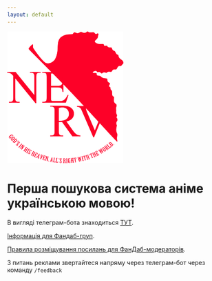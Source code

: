 ```yaml
---
layout: default
---
```



![Branching](https://raw.githubusercontent.com/ukushu/nerv-search-site/master/nerv_Logo.png)


# Перша пошукова система аніме українською мовою! 
В вигляді телеграм-бота знаходиться [ТУТ](https://t.me/NERV_search_bot).


[Інформація для Фандаб-груп](./4FanDubStudios.html).

[Правила розміщування посилань для ФанДаб-модераторів](./LinkRules.html).

З питань реклами звертайтеся напряму через телеграм-бот через команду ```/feedback```
